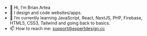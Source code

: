- 👋 Hi, I’m Brian Artea
- 👀 I design and code websites/apps.
- 🌱 I’m currently learning JavaScript, React, NextJS, PHP, Firebase, HTML5, CSS3, Tailwind and going back to basics.
- 📫 How to reach me: support@expertdesign.cc

<!---
brianartea/brianartea is a ✨ special ✨ repository because its `README.md` (this file) appears on your GitHub profile.
You can click the Preview link to take a look at your changes.
--->
